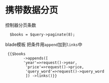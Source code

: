 # 携带数据分页

控制器分页条数

````
  $books = $query->paginate(8);
````

blade模板  把条件用`append`加到`links`中 

```
 {{$books
 		->appends([
 		'year'=>request()->year,
         'price'=>request()->price,
         'query_word'=>request()->query_word
         ]) ->links()}}
```

